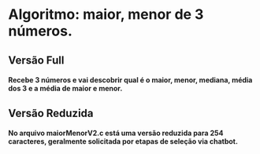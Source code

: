 # Algoritmo: maior, menor de 3 números.

## Versão Full
#### Recebe 3 números e vai descobrir qual é o maior, menor, mediana, média dos 3 e a média de maior e menor.

## Versão Reduzida
#### No arquivo maiorMenorV2.c está uma versão reduzida para 254 caracteres, geralmente solicitada por etapas de seleção via chatbot.
